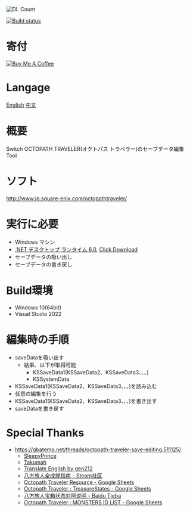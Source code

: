 ![DL Count](https://img.shields.io/github/downloads/turtle-insect/OctopathTraveler/total.svg)

[![Build status](https://ci.appveyor.com/api/projects/status/p0qp4jhksi2j0ktq?svg=true)](https://ci.appveyor.com/project/turtle-insect/octopathtraveler)

# 寄付

<a href="https://www.buymeacoffee.com/06yi7RLlT" target="_blank"><img src="https://www.buymeacoffee.com/assets/img/custom_images/black_img.png" alt="Buy Me A Coffee" style="height: auto !important;width: auto !important;" ></a>

# Langage

[English](README_EN.md) [中文](README.md)

# 概要

Switch OCTOPATH TRAVELER(オクトパス トラベラー)のセーブデータ編集Tool

# ソフト

http://www.jp.square-enix.com/octopathtraveler/

# 実行に必要

* Windows マシン
* [.NET デスクトップ ランタイム 6.0](https://dotnet.microsoft.com/download), [Click Download](https://aka.ms/dotnet/6.0/windowsdesktop-runtime-win-x64.exe)
* セーブデータの吸い出し
* セーブデータの書き戻し

# Build環境

* Windows 10(64bit)
* Visual Studio 2022

# 編集時の手順

* saveDataを吸い出す
  * 結果、以下が取得可能
    * KSSaveData1(KSSaveData2、KSSaveData3、、、)
    * KSSystemData
* KSSaveData1(KSSaveData2、KSSaveData3、、、)を読み込む
* 任意の編集を行う
* KSSaveData1(KSSaveData2、KSSaveData3、、、)を書き出す
* saveDataを書き戻す

# Special Thanks

* https://gbatemp.net/threads/octopath-traveler-save-editing.511125/
  * [SleepyPrince](https://gbatemp.net/members/sleepyprince.94652/)
  * [Takumah](https://gbatemp.net/members/takumah.456165/)
  * [Translate English by gen212](https://github.com/gen212/OctopathTraveler)
  * [八方旅人全成就指南 - Steam社区](https://steamcommunity.com/sharedfiles/filedetails/?id=2795091350)
  * [Octopath Traveler Resource - Google Sheets](https://docs.google.com/spreadsheets/d/14Kz5mTAYdxqdgjbkbotAMGC2aoiJBbrBUiLeh8Pwu0Q)
  * [Octopath Traveler : TreasureStates - Google Sheets](https://docs.google.com/spreadsheets/d/1WGN0166crI5IbnJ4QADnLiNHrL2FUr0MVFqmWH7dBRg)
  * [八方旅人宝箱状态对照说明 - Baidu Tieba](https://tieba.baidu.com/p/7822253075)
  * [Octopath Traveler : MONSTERS ID LIST - Google Sheets](https://docs.google.com/spreadsheets/d/1O1OYHmLNsUcak5dByXbmEFDaxIbp-mDSHGC6j92P5ho)
